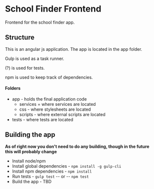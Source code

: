 # School Finder Frontend

Frontend for the school finder app.

## Structure

This is an angular js application. The app is located in the app folder.

Gulp is used as a task runner.

(?) is used for tests.

npm is used to keep track of dependencies.

#### Folders

- app - holds the final application code
  - services = where services are located
  - css - where stylesheets are located
  - scripts - where external scripts are located
- tests - where tests are located

## Building the app

**As of right now you don't need to do any building, though in the future this will probably change**

* Install node/npm
* Install global dependencies - `npm install -g gulp-cli`
* Install npm dependencies - `npm install`
* Run tests - `gulp test` -- or -- `npm test`
* Build the app - TBD

##
